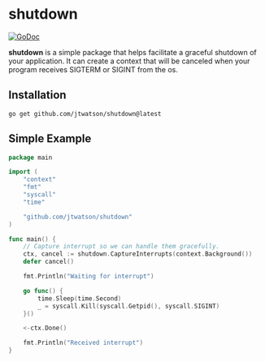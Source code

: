 # shutdown

[![GoDoc](https://img.shields.io/badge/pkg.go.dev-doc-blue)](http://pkg.go.dev/github.com/jtwatson/shutdown)

**shutdown** is a simple package that helps facilitate a graceful shutdown of your application. It can create a context that will be canceled when your program receives SIGTERM or SIGINT from the os.

## Installation

    go get github.com/jtwatson/shutdown@latest

## Simple Example

```go
package main

import (
	"context"
	"fmt"
	"syscall"
	"time"

	"github.com/jtwatson/shutdown"
)

func main() {
	// Capture interrupt so we can handle them gracefully.
	ctx, cancel := shutdown.CaptureInterrupts(context.Background())
	defer cancel()

	fmt.Println("Waiting for interrupt")

	go func() {
		time.Sleep(time.Second)
		_ = syscall.Kill(syscall.Getpid(), syscall.SIGINT)
	}()

	<-ctx.Done()

	fmt.Println("Received interrupt")
}
```
